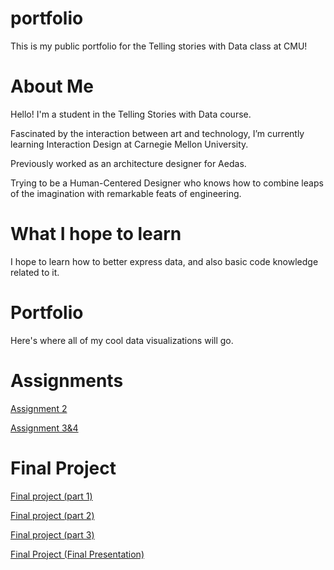 # portfolio
This is my public portfolio for the Telling stories with Data class at CMU!

# About Me
Hello! I'm a student in the Telling Stories with Data course.

Fascinated by the interaction between art and technology, I’m currently learning Interaction Design at Carnegie Mellon University.

Previously worked as an architecture designer for Aedas.

Trying to be a Human-Centered Designer who knows how to combine leaps of the imagination with remarkable feats of engineering.

# What I hope to learn
I hope to learn how to better express data, and also basic code knowledge related to it.

# Portfolio
Here's where all of my cool data visualizations will go.

# Assignments
[Assignment 2](/dataviz2.md)

[Assignment 3&4](/Assignment3.md)

# Final Project
[Final project (part 1)](/finalpart1.md)

[Final project (part 2)](/finalpart2.md)

[Final project (part 3)](/finalpart3.md)

[Final Project (Final Presentation)](https://carnegiemellon.shorthandstories.com/start-leading-sustainable-lifestyle-by-supporting-electric-car-industry/index.html) 



